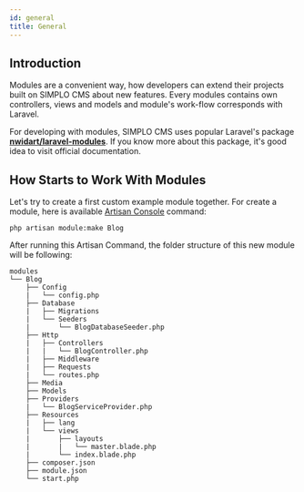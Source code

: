 ```yaml
---
id: general
title: General
---
```


## Introduction

Modules are a convenient way, how developers can extend their projects built on SIMPLO CMS about new features. Every
modules contains own controllers, views and models and module's work-flow corresponds with Laravel.

For developing with modules, SIMPLO CMS uses popular Laravel's package **[nwidart/laravel-modules](https://github.com/nWidart/laravel-modules)**.
If you know more about this package, it's good idea to visit official documentation.

## How Starts to Work With Modules

Let's try to create a first custom example module together. For create a module, here is available [Artisan Console](core/artisan-console.md) command:

```text
php artisan module:make Blog
```

After running this Artisan Command, the folder structure of this new module will be following:

```text
modules
└── Blog
    ├── Config
    |   └── config.php
    ├── Database
    |   ├── Migrations
    |   └── Seeders
    |       └── BlogDatabaseSeeder.php
    ├── Http
    |   ├── Controllers
    |   |   └── BlogController.php
    |   ├── Middleware
    |   ├── Requests
    |   └── routes.php
    ├── Media
    ├── Models
    ├── Providers
    |   └── BlogServiceProvider.php
    ├── Resources
    |   ├── lang
    |   └── views
    |       ├── layouts
    |       |   └── master.blade.php
    |       └── index.blade.php
    ├── composer.json
    ├── module.json
    └── start.php
```